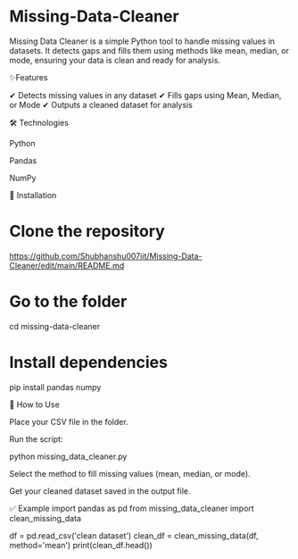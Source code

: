# Missing-Data-Cleaner
Missing Data Cleaner is a simple Python tool to handle missing values in datasets. It detects gaps and fills them using methods like mean, median, or mode, ensuring your data is clean and ready for analysis.

✨Features

✔ Detects missing values in any dataset
✔ Fills gaps using Mean, Median, or Mode
✔ Outputs a cleaned dataset for analysis

🛠️ Technologies

Python

Pandas

NumPy

📂 Installation
# Clone the repository
https://github.com/Shubhanshu007iit/Missing-Data-Cleaner/edit/main/README.md
# Go to the folder
cd missing-data-cleaner

# Install dependencies
pip install pandas numpy

🚀 How to Use

Place your CSV file in the folder.

Run the script:

python missing_data_cleaner.py


Select the method to fill missing values (mean, median, or mode).

Get your cleaned dataset saved in the output file.

✅ Example
import pandas as pd
from missing_data_cleaner import clean_missing_data

df = pd.read_csv('clean dataset')
clean_df = clean_missing_data(df, method='mean')
print(clean_df.head())
